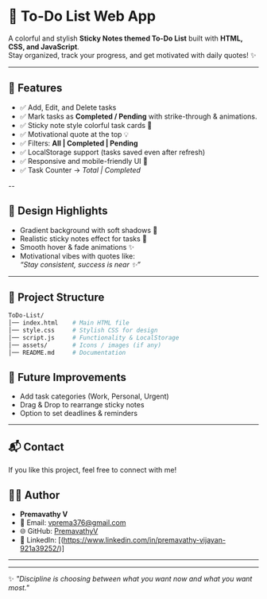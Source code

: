# 📝 To-Do List Web App

A colorful and stylish **Sticky Notes themed To-Do List** built with **HTML, CSS, and JavaScript**.  
Stay organized, track your progress, and get motivated with daily quotes! ✨  

---

## 🚀 Features
- ✅ Add, Edit, and Delete tasks
- ✅ Mark tasks as **Completed / Pending** with strike-through & animations.
- ✅ Sticky note style colorful task cards 🎨
- ✅ Motivational quote at the top 💡
- ✅ Filters: **All | Completed | Pending**
- ✅ LocalStorage support (tasks saved even after refresh)
- ✅ Responsive and mobile-friendly UI 📱
- ✅ Task Counter → *Total | Completed*

--

## 🎨 Design Highlights
- Gradient background with soft shadows 🌈
- Realistic sticky notes effect for tasks 📝
- Smooth hover & fade animations ✨
- Motivational vibes with quotes like:  
  *“Stay consistent, success is near ✨”*

---

## 📂 Project Structure
```bash
ToDo-List/
│── index.html    # Main HTML file
│── style.css     # Stylish CSS for design
│── script.js     # Functionality & LocalStorage
│── assets/       # Icons / images (if any)
│── README.md     # Documentation
```


## 🔮 Future Improvements
- Add task categories (Work, Personal, Urgent)
- Drag & Drop to rearrange sticky notes
- Option to set deadlines & reminders

---

## 📬 Contact
If you like this project, feel free to connect with me!  


## 👩‍💻 Author

- **Premavathy V**  
- 📧 Email: [vprema376@gmail.com](mailto:vprema376@gmail.com)  
- 🌐 GitHub: [PremavathyV](https://github.com/PremavathyV)  
- 💼 LinkedIn:
 [(https://www.linkedin.com/in/premavathy-vijayan-921a39252/)]

---

---

✨ *"Discipline is choosing between what you want now and what you want most."*
